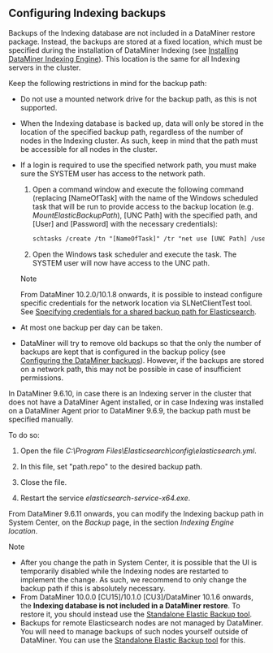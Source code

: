 ## Configuring Indexing backups

Backups of the Indexing database are not included in a DataMiner restore package. Instead, the backups are stored at a fixed location, which must be specified during the installation of DataMiner Indexing (see [Installing DataMiner Indexing Engine](Installing_DataMiner_Indexing_Engine.md)). This location is the same for all Indexing servers in the cluster.

Keep the following restrictions in mind for the backup path:

- Do not use a mounted network drive for the backup path, as this is not supported.

- When the Indexing database is backed up, data will only be stored in the location of the specified backup path, regardless of the number of nodes in the Indexing cluster. As such, keep in mind that the path must be accessible for all nodes in the cluster.

- If a login is required to use the specified network path, you must make sure the SYSTEM user has access to the network path.

    1. Open a command window and execute the following command (replacing \[NameOfTask\] with the name of the Windows scheduled task that will be run to provide access to the backup location (e.g. *MountElasticBackupPath*), \[UNC Path\] with the specified path, and \[User\] and \[Password\] with the necessary credentials):

        ```txt
        schtasks /create /tn "[NameOfTask]" /tr "net use [UNC Path] /user:[User]  [Password] /persistent:yes" /sc onstart /RU SYSTEM
        ```

    2. Open the Windows task scheduler and execute the task. The SYSTEM user will now have access to the UNC path.

    > [!NOTE]
    > From DataMiner 10.2.0/10.1.8 onwards, it is possible to instead configure specific credentials for the network location via SLNetClientTest tool. See [Specifying credentials for a shared backup path for Elasticsearch](../../part_7/DataminerTools/SLNetClientTest_tool_advanced_procedures.md#specifying-credentials-for-a-shared-backup-path-for-elasticsearch).

- At most one backup per day can be taken.

- DataMiner will try to remove old backups so that the only the number of backups are kept that is configured in the backup policy (see [Configuring the DataMiner backups](../DataminerAgents/Backing_up_a_DataMiner_Agent_in_DataMiner_Cube.md#configuring-the-dataminer-backups)). However, if the backups are stored on a network path, this may not be possible in case of insufficient permissions.

In DataMiner 9.6.10, in case there is an Indexing server in the cluster that does not have a DataMiner Agent installed, or in case Indexing was installed on a DataMiner Agent prior to DataMiner 9.6.9, the backup path must be specified manually.

To do so:

1. Open the file *C:\\Program Files\\Elasticsearch\\config\\elasticsearch.yml*.

2. In this file, set "path.repo" to the desired backup path.

3. Close the file.

4. Restart the service *elasticsearch-service-x64.exe*.

From DataMiner 9.6.11 onwards, you can modify the Indexing backup path in System Center, on the *Backup* page, in the section *Indexing Engine location*.

> [!NOTE]
> -  After you change the path in System Center, it is possible that the UI is temporarily disabled while the Indexing nodes are restarted to implement the change. As such, we recommend to only change the backup path if this is absolutely necessary.
> -  From DataMiner 10.0.0 \[CU15\]/10.1.0 \[CU3\]/DataMiner 10.1.6 onwards, the **Indexing database is not included in a DataMiner restore**. To restore it, you should instead use the [Standalone Elastic Backup tool](https://community.dataminer.services/documentation/standalone-elastic-backup-tool/).
> -  Backups for remote Elasticsearch nodes are not managed by DataMiner. You will need to manage backups of such nodes yourself outside of DataMiner. You can use the [Standalone Elastic Backup tool](https://community.dataminer.services/documentation/standalone-elastic-backup-tool/) for this.
>
